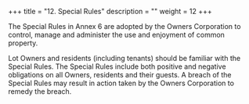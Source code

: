 +++
title = "12. Special Rules"
description = ""
weight = 12
+++

The Special Rules in Annex 6 are adopted by the Owners Corporation to control, manage and administer the use and enjoyment of common property. 

Lot Owners and residents (including tenants) should be familiar with the Special Rules. The Special Rules include both positive and negative obligations on all Owners, residents and their guests. 
A breach of the Special Rules may result in action taken by the Owners Corporation to remedy the breach.
